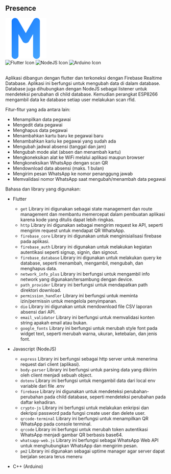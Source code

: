 ## Presence
<img src="./app/assets/launcher_icon.png" alt="App Image" width="128px" height="128px" />
<br>
<img src="https://github.com/navetacandra/presence-app/assets/70505125/179640c5-a57f-4ed7-a5ee-19dba368b6db" alt="Flutter Icon" width="50px" />
<img src="https://github.com/navetacandra/presence-app/assets/70505125/302c2476-9021-40e0-9922-26c24fbbd45c" alt="NodeJS Icon" width="50px" />
<img src="https://github.com/navetacandra/presence-app/assets/70505125/e3652f5f-f44b-4a70-b35f-40bbd13a6ee1" alt="Arduino Icon" width="50px" />
<br><br>

Aplikasi dibangun dengan flutter dan terkoneksi dengan Firebase Realtime Database. Aplikasi ini berfungsi untuk mengubah data di dalam database. Database juga dihubungkan dengan NodeJS sebagai listener untuk mendeteksi perubahan di child database. Kemudian perangkat ESP8266 mengambil data ke database setiap user melakukan scan rfid.

Fitur-fitur yang ada antara lain:
- Menampilkan data pegawai
- Mengedit data pegawai
- Menghapus data pegawai
- Menambahkan kartu baru ke pegawai baru
- Menambahkan kariu ke pegawai yang sudah ada
- Mengubah jadwal absensi (tanggal dan jam)
- Mengubah mode alat (absen dan menambah kartu)
- Mengkoneksikan alat ke WiFi melalui aplikasi maupun browser
- Mengkoneksikan WhatsApp dengan scan QR
- Mendownload data absensi (maks. 1 bulan)
- Mengirim pesan WhatsApp ke nomor penanggung jawab
- Memvalidasi nomor WhatsApp saat mengubah/menambah data pegawai

Bahasa dan library yang digunakan:
- Flutter
  - ```get```
    Library ini digunakan sebagai state management dan route management dan membantu memercepat dalam pembuatan aplikasi karena kode yang ditulis dapat lebih ringkas.
  - ```http```
    Library ini digunakan sebagai mengirim request ke API, seperti mengirim request untuk mendapat QR WhatsApp.
  - ```firebase_core```
    Library ini digunakan untuk menginisialisasi firebase pada aplikasi.
  - ```firebase_auth```
    Library ini digunakan untuk melakukan kegiatan autentikasi seperti signup, signin, dan signout.
  - ```firebase_database```
    Library ini digunakan untuk melakukan query ke database, seperti menambah, mengambil, mengubah, dan menghapus data.
  - ```network_info_plus```
    Library ini berfungsi untuk mengambil info network yang digunakan/tersambung dengan device.
  - ```path_provider```
    Library ini berfungsi untuk mendapatkan path direktori download.
  - ```permission_handler```
    Library ini berfungsi untuk meminta izin/permissin untuk mengelola penyimpanan.
  - ```dio```
    Library ini digunakan untuk mendownload file CSV laporan absensi dari API.
  - ```email_validator```
    Library ini berfungsi untuk memvalidasi konten string apakah email atau bukan.
  - ```google_fonts```
    Library ini berfungsi untuk merubah style font pada widget text, seperti merubah warna, ukuran, ketebalan, dan jenis font.
  
- Javascript (NodeJS)
  - ```express```
    Library ini berfungsi sebagai http server untuk menerima request dari client (aplikasi).
  - ```body-parser```
    Library ini berfungsi untuk parsing data yang dikirim oleh client menjadi sebuah object.
  - ```dotenv```
     Library ini berfungsi untuk mengambil data dari local env variable dari file .env
  - ```firebase```
    Library ini digunakan untuk mendeteksi perubahan-perubahan pada child database, seperti mendeteksi perubahan pada daftar kehadiran.
  - ```crypto-js```
     Library ini berfungsi untuk melakukan enkripsi dan dekripsi password pada fungsi create user dan delete user.
  - ```qrcode-terminal```
    Library ini berfungsi untuk menampilkan QR WhatsApp pada console terminal.
  - ```qrcode```
     Library ini berfungsi untuk merubah token autentikasi WhatsApp menjadi gambar QR berbasis base64.
  - ```whatsapp-web.js```
    Library ini berfungsi sebagai WhatsApp Web API untuk menghubungkan WhatsApp dan mengirim pesan.
  - ```pm2```
    Library ini digunakan sebagai uptime manager agar server dapat berjalan secara terus meneru
    
- C++ (Arduino)

